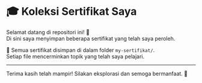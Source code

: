# 🎓 Koleksi Sertifikat Saya

Selamat datang di repositori ini! 🎉  
Di sini saya menyimpan beberapa sertifikat yang telah saya peroleh.

📁 Semua sertifikat disimpan di dalam folder `my-sertifikat/`.  
Setiap file mencerminkan topik yang telah saya pelajari.

---

Terima kasih telah mampir! Silakan eksplorasi dan semoga bermanfaat. 🙌

